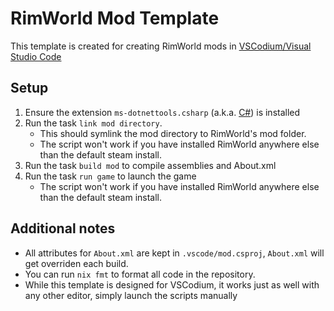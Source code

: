 # RimWorld Mod Template

This template is created for creating RimWorld mods in [VSCodium/Visual Studio Code](https://vscodium.com/)

## Setup

1. Ensure the extension `ms-dotnettools.csharp` (a.k.a. [C#](https://marketplace.visualstudio.com/items?itemName=ms-dotnettools.csharp)) is installed
1. Run the task `link mod directory`.
   - This should symlink the mod directory to RimWorld's mod folder.
   - The script won't work if you have installed RimWorld anywhere else than the default steam install.
1. Run the task `build mod` to compile assemblies and About.xml
1. Run the task `run game` to launch the game
   - The script won't work if you have installed RimWorld anywhere else than the default steam install.

## Additional notes

- All attributes for `About.xml` are kept in `.vscode/mod.csproj`, `About.xml` will get overriden each build.
- You can run `nix fmt` to format all code in the repository.
- While this template is designed for VSCodium, it works just as well with any other editor, simply launch the scripts manually
